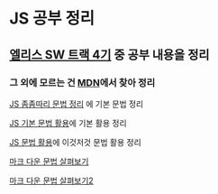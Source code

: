 # JS 공부 정리

## [엘리스 SW 트랙 4기](https://elice.training/) 중 공부 내용을 정리

### 그 외에 모르는 건 [MDN](https://developer.mozilla.org/ko/docs/Web/JavaScript)에서 찾아 정리

[JS 좀좀따리 문법 정리](./grammar.js) 에 기본 문법 정리

[JS 기본 문법 활용](./utilizing%20basic%20grammer.js)에 기본 활용 정리

[JS 문법 활용](./utilizing%20grammar.js)에 이것저것 문법 활용 정리

[마크 다운 문법 살펴보기](https://backendcode.tistory.com/165)

[마크 다운 문법 살펴보기2](https://docs.github.com/en/get-started/writing-on-github/getting-started-with-writing-and-formatting-on-github/basic-writing-and-formatting-syntax)
